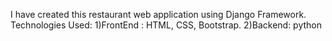 I have created this restaurant web application using Django Framework.
Technologies Used: 
  1)FrontEnd : HTML, CSS, Bootstrap.
  2)Backend: python

